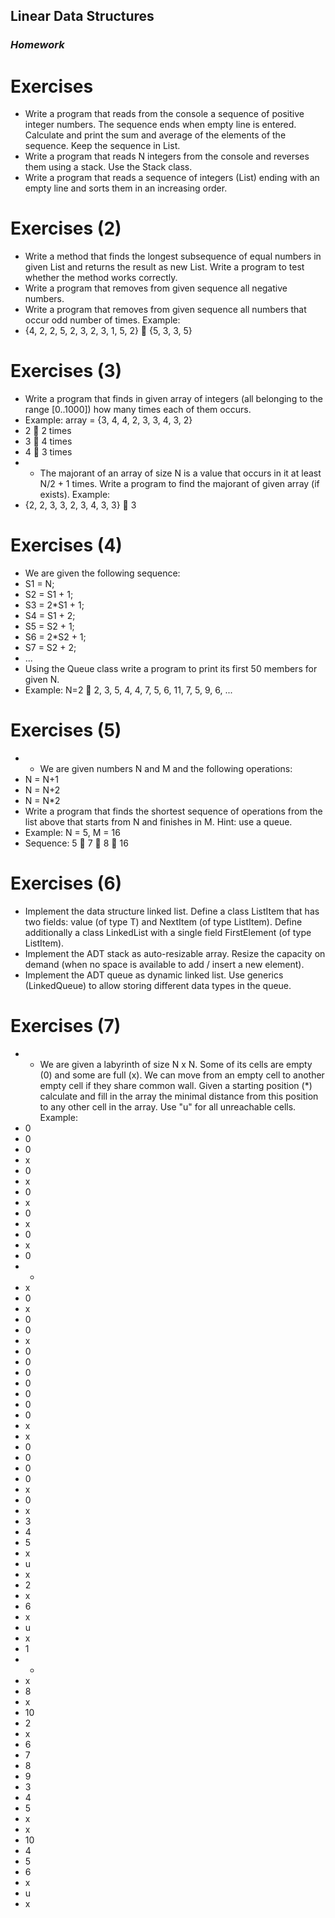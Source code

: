 ## Linear Data Structures
### _Homework_

<!-- attr: { id:'', class:'', showInPresentation:true, hasScriptWrapper:true, style:'font-size:1em' } -->
# Exercises
- Write a program that reads from the console a sequence of positive integer numbers. The sequence ends when empty line is entered. Calculate and print the sum and average of the elements of the sequence. Keep the sequence in List<int>.
- Write a program that reads N integers from the console and reverses them using a stack. Use the Stack<int> class.
- Write a program that reads a sequence of integers (List<int>) ending with an empty line and sorts them in an increasing order.


<!-- attr: { id:'', class:'', showInPresentation:true, hasScriptWrapper:true, style:'font-size:1em' } -->
# Exercises (2)
- Write a method that finds the longest subsequence of equal numbers in given List<int> and returns the result as new List<int>. Write a program to test whether the method works correctly.
- Write a program that removes from given sequence all negative numbers.
- Write a program that removes from given sequence all numbers that occur odd number of times. Example:
- {4, 2, 2, 5, 2, 3, 2, 3, 1, 5, 2}  {5, 3, 3, 5}


<!-- attr: { id:'', class:'', showInPresentation:true, hasScriptWrapper:true, style:'font-size:1em' } -->
# Exercises (3)
- Write a program that finds in given array of integers (all belonging to the range [0..1000]) how many times each of them occurs.
- Example: array = {3, 4, 4, 2, 3, 3, 4, 3, 2}
- 2  2 times
- 3  4 times
- 4  3 times
- * The majorant of an array of size N is a value that occurs in it at least N/2 + 1 times. Write a program to find the majorant of given array (if exists). Example:
- {2, 2, 3, 3, 2, 3, 4, 3, 3}  3


<!-- attr: { id:'', class:'', showInPresentation:true, hasScriptWrapper:true, style:'font-size:1em' } -->
# Exercises (4)
- We are given the following sequence:
- S1 = N;
- S2 = S1 + 1;
- S3 = 2*S1 + 1;
- S4 = S1 + 2;
- S5 = S2 + 1;
- S6 = 2*S2 + 1;
- S7 = S2 + 2;
- ...
- Using the Queue<T> class write a program to print its first 50 members for given N.
- Example: N=2  2, 3, 5, 4, 4, 7, 5, 6, 11, 7, 5, 9, 6, ...


<!-- attr: { id:'', class:'', showInPresentation:true, hasScriptWrapper:true, style:'font-size:1em' } -->
# Exercises (5)
- * We are given numbers N and M and the following operations:
- N = N+1
- N = N+2
- N = N*2
- Write a program that finds the shortest sequence of operations from the list above that starts from N and finishes in M. Hint: use a queue.
- Example: N = 5, M = 16
- Sequence: 5  7  8  16


<!-- attr: { id:'', class:'', showInPresentation:true, hasScriptWrapper:true, style:'font-size:1em' } -->
# Exercises (6)
- Implement the data structure linked list. Define a class ListItem<T> that has two fields: value (of type T) and NextItem (of type ListItem<T>). Define additionally a class LinkedList<T> with a single field FirstElement (of type ListItem<T>).
- Implement the ADT stack as auto-resizable array. Resize the capacity on demand (when no space is available to add / insert a new element).
- Implement the ADT queue as dynamic linked list. Use generics (LinkedQueue<T>) to allow storing different data types in the queue.


<!-- attr: { id:'', class:'', showInPresentation:true, hasScriptWrapper:true, style:'font-size:1em' } -->
# Exercises (7)
- * We are given a labyrinth of size N x N. Some of its cells are empty (0) and some are full (x). We can move from an empty cell to another empty cell if they share common wall. Given a starting position (*) calculate and fill in the array the minimal distance from this position to any other cell in the array. Use "u" for all unreachable cells. Example:
- 0
- 0
- 0
- x
- 0
- x
- 0
- x
- 0
- x
- 0
- x
- 0
- *
- x
- 0
- x
- 0
- 0
- x
- 0
- 0
- 0
- 0
- 0
- 0
- 0
- x
- x
- 0
- 0
- 0
- 0
- x
- 0
- x
- 3
- 4
- 5
- x
- u
- x
- 2
- x
- 6
- x
- u
- x
- 1
- *
- x
- 8
- x
- 10
- 2
- x
- 6
- 7
- 8
- 9
- 3
- 4
- 5
- x
- x
- 10
- 4
- 5
- 6
- x
- u
- x